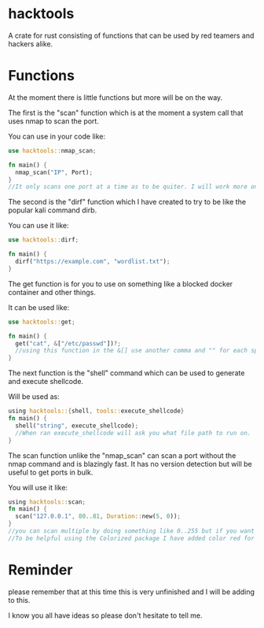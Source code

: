 # hacktools
A crate for rust consisting of functions that can be used by red teamers and hackers alike.
# Functions
At the moment there is little functions but more will be on the way.

The first is the "scan" function which is at the moment a system call that uses nmap to scan the port. 

You can use in your code like:
```rust
use hacktools::nmap_scan;

fn main() {
  nmap_scan("IP", Port);
}
//It only scans one port at a time as to be quiter. I will work more on this though
```

The second is the "dirf" function which I have created to try to be like the popular kali command dirb.

You can use it like:
```rust
use hacktools::dirf;

fn main() {
  dirf("https://example.com", "wordlist.txt");
}
```
The get function is for you to use on something like a blocked docker container and other things.

It can be used like:
```rust
use hacktools::get;

fn main() {
  get("cat", &["/etc/passwd"])?;
  //using this function in the &[] use another comma and "" for each space in your command.
}
```
The next function is the "shell" command which can be used to generate and execute shellcode.

Will be used as:
```rust
using hacktools::{shell, tools::execute_shellcode}
fn main() {
  shell("string", execute_shellcode);
  //When ran execute_shellcode will ask you what file path to run on.
}
```
The scan function unlike the "nmap_scan" can scan a port without the nmap command and is blazingly fast.
It has no version detection but will be useful to get ports in bulk.

You will use it like:
```rust
using hacktools::scan;
fn main() {
  scan("127.0.0.1", 80..81, Duration::new(5, 0));
}
//you can scan multiple by doing something like 0..255 but if you want only one port remember to do the port number .. one number after.
//To be helpful using the Colorized package I have added color red for closed green for open so your not stuck looking through all ports.
```
# Reminder
please remember that at this time this is very unfinished and I will be adding to this. 

I know you all have ideas so please don't hesitate to tell me.
